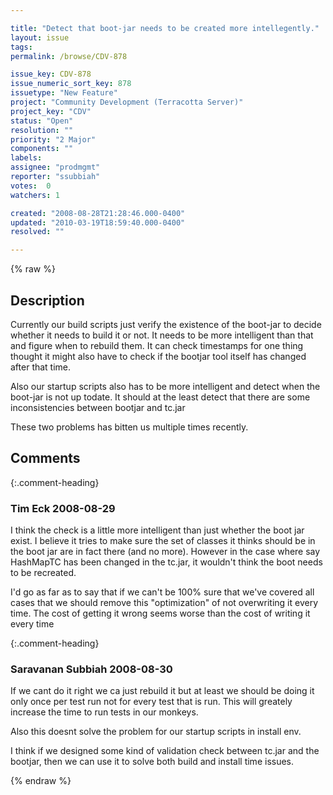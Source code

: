 ```yaml
---

title: "Detect that boot-jar needs to be created more intellegently."
layout: issue
tags: 
permalink: /browse/CDV-878

issue_key: CDV-878
issue_numeric_sort_key: 878
issuetype: "New Feature"
project: "Community Development (Terracotta Server)"
project_key: "CDV"
status: "Open"
resolution: ""
priority: "2 Major"
components: ""
labels: 
assignee: "prodmgmt"
reporter: "ssubbiah"
votes:  0
watchers: 1

created: "2008-08-28T21:28:46.000-0400"
updated: "2010-03-19T18:59:40.000-0400"
resolved: ""

---
```




{% raw %}



## Description

<div markdown="1" class="description">

Currently our build scripts just verify the existence of the boot-jar to decide whether it needs to build it or not. It needs to be more intelligent than that and figure when to rebuild them. It can check timestamps for one thing thought it might also have to check if the bootjar tool itself has changed after that time.

Also our startup scripts also has to be more intelligent and detect when the boot-jar is not up todate. It should at the least detect that there are some inconsistencies between bootjar and tc.jar

These two problems has bitten us multiple times recently.

</div>

## Comments


{:.comment-heading}
### **Tim Eck** <span class="date">2008-08-29</span>

<div markdown="1" class="comment">

I think the check is a little more intelligent than just whether the boot jar exist. I believe it tries to make sure the set of classes it thinks should be in the boot jar are in fact there (and no more). However in the case where say HashMapTC has been changed in the tc.jar, it wouldn't think the boot needs to be recreated. 

I'd go as far as to say that if we can't be 100% sure that we've covered all cases that we should remove this "optimization" of not overwriting it every time. The cost of getting it wrong seems worse than the cost of writing it every time

</div>


{:.comment-heading}
### **Saravanan Subbiah** <span class="date">2008-08-30</span>

<div markdown="1" class="comment">

If we cant do it right we ca just rebuild it but at least we should be doing it only once per test run not for every test that is run. This will greately increase the time to run tests in our monkeys.

Also this doesnt solve the problem for our startup scripts in install env. 

I think if we designed some kind of validation check between tc.jar and the bootjar, then we can use it to solve both build and install time issues.

</div>



{% endraw %}
